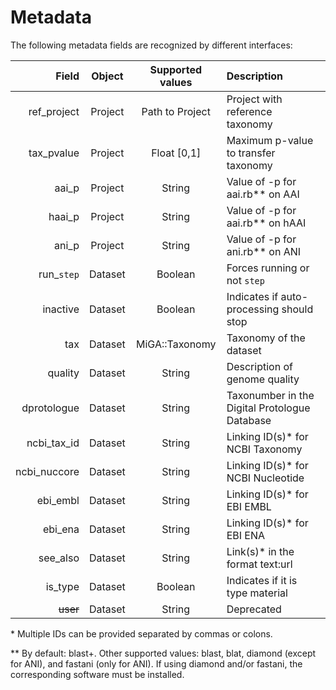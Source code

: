 # Metadata

The following metadata fields are recognized by different interfaces:

| Field      | Object  | Supported values | Description
| ----------:|:-------:|:----------------:|:------------------------------------
| ref_project| Project | Path to Project  | Project with reference taxonomy
| tax_pvalue | Project | Float [0,1]      | Maximum p-value to transfer taxonomy
| aai_p      | Project | String           | Value of -p for aai.rb\*\* on AAI
| haai_p     | Project | String           | Value of -p for aai.rb\*\* on hAAI
| ani_p      | Project | String           | Value of -p for ani.rb\*\* on ANI
| run_`step` | Dataset | Boolean          | Forces running or not `step`
| inactive   | Dataset | Boolean          | Indicates if auto-processing should stop
| tax        | Dataset | MiGA::Taxonomy   | Taxonomy of the dataset
| quality    | Dataset | String           | Description of genome quality
| dprotologue  | Dataset | String         | Taxonumber in the Digital Protologue Database
| ncbi_tax_id  | Dataset | String         | Linking ID(s)* for NCBI Taxonomy
| ncbi_nuccore | Dataset | String         | Linking ID(s)* for NCBI Nucleotide
| ebi_embl   | Dataset | String           | Linking ID(s)* for EBI EMBL
| ebi_ena    | Dataset | String           | Linking ID(s)* for EBI ENA
| see_also   | Dataset | String           | Link(s)* in the format text:url
| is_type    | Dataset | Boolean          | Indicates if it is type material
| ~~user~~   | Dataset | String           | Deprecated

\* Multiple IDs can be provided separated by commas or colons.

\*\* By default: blast+. Other supported values: blast, blat, diamond (except
for ANI), and fastani (only for ANI). If using diamond and/or fastani, the
corresponding software must be installed.

